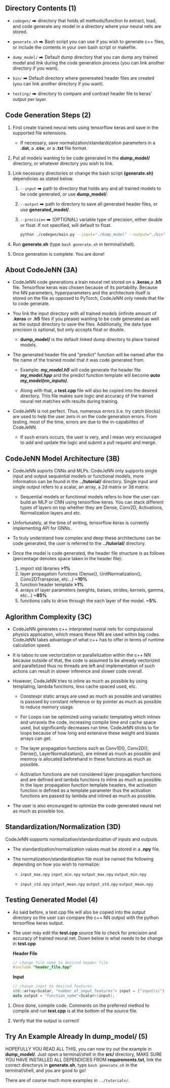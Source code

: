 <!-- 
Distribution Statement A. Approved for public release, distribution is unlimited.
---
THIS SOURCE CODE IS UNDER THE CUSTODY AND ADMINISTRATION OF THE GOVERNMENT OF THE UNITED STATES OF AMERICA.
BY USING, MODIFYING, OR DISSEMINATING THIS SOURCE CODE, YOU ACCEPT THE TERMS AND CONDITIONS IN THE NRL OPEN LICENSE AGREEMENT.
USE, MODIFICATION, AND DISSEMINATION ARE PERMITTED ONLY IN ACCORDANCE WITH THE TERMS AND CONDITIONS OF THE NRL OPEN LICENSE AGREEMENT.
NO OTHER RIGHTS OR LICENSES ARE GRANTED. UNAUTHORIZED USE, SALE, CONVEYANCE, DISPOSITION, OR MODIFICATION OF THIS SOURCE CODE
MAY RESULT IN CIVIL PENALTIES AND/OR CRIMINAL PENALTIES UNDER 18 U.S.C. § 641.
-->

## Directory Contents (1)
  * `codegen/` ⮕ directory that holds all methods/function to extract, load, and code generate any model in a directory where your neural nets are stored.

  * `generate.sh` ⮕ Bash script you can use if you wish to generate c++ files, or include the contents in your own bash script or makefile.

  * `dump_model/` ⮕ Default dump directory that you can dump any trained model and link during the code generation process (you can link another directory if you want).

  * `bin/` ⮕ Default directory where genereated header files are created (you can link another directory if you want).

  * `testing/` ⮕ directory to compare and contrast header file to keras' output per layer.

## Code Generation Steps (2)
1. First create trained neural nets using tensorflow keras and save in the supported file extensions.

    * If necessary, save normalization/standardization parameters in a **.dat**, a **.csv**, or a **.txt** file format. 

1. Put all models wanting to be code generated in the **dump_model/** directory, or whatever directory you wish to link.

1. Link necessary directories or change the bash script **(generate.sh)** dependicies as stated below.

    1. `--input` ⮕ path to directory that holds any and all trained models to be code generated, or use **dump_model/**.

    1. `--output` ⮕ path to directory to save all generated header files, or use **generated_model/**.

    1. `--precision` ⮕ (OPTIONAL) variable type of precision, either double or float. If not specified, will default to float.

        ```bash
        python ./codegen/main.py --input="./dump_model" --output="./bin" --precision="double"
        ```
1. Run **generate.sh** (type `bash generate.sh` in terminal/shell).

1. Once generation is complete. You are done!

## About CodeJeNN (3A)

* CodeJeNN code generations a train neural net stored on a **.keras**,a **.h5** file. Tensorflow keras was chosen because of its portability. Because the NN parameters, hyperparameters and the architecture itself is stored on the file as opposed to PyTorch, CodeJeNN only needs that file to code generate.

* You link the input directory with all trained models (infinite amount of **.keras** or **.h5** files if you please) wanting to be code generated as well as the output directory to save the files. Additionally, the data type precision is optional, but only accepts float or double.

    * **dump_model/** is the default linked dump directory to place trained models.

* The generated header file and "predict" function will be named after the file name of the trained model that it was code generated from.

    * Example: ***my_model.h5***  will code generate the header file  ***my_model.hpp*** and the predict function template will become ***auto my_model(nn_inputs)***.

    * Along with that, a **test.cpp** file will also be copied into the desired directory. This file makes sure logic and accuracy of the trained neural net matches with results during training. 

* CodeJeNN is not perfect. Thus, numerous errors (i.e. try catch blocks) are used to help the user zero in on the code generation errors. From testing, most of the time, errors are due to the in-capabilites of CodeJeNN.

    * If such errors occurs, the user is very, and I mean very encouraged to add and update the logic and submit a pull request and merge. 

## CodeJeNN Model Architecture (3B)

* CodeJeNN suports CNNs and MLPs. CodeJeNN only supports single input and output sequential models or functional models, more information can be found in the **../tutorial/** directory. Single input and single output refers to a scalar, an array, a 2d matrix or 3d matrix. 

    * Sequential models or functional models refers to how the user can build an MLP or CNN using tensorflow keras. You can stack different types of layers on top whether they are Dense, Conv2D, Activations, Normalization layers and etc. 

* Unfortunately, at the time of writing, tensorflow keras is currently implementing API for GNNs.

* To truly understand how complex and deep these architectures can be code generated, the user is referred to the **../tutorial/** directory.

* Once the model is code generated, the header file structure is as follows (percentage denotes space taken in the header file):
    1. import std libraries **>1%**
    1. layer propagation functions (Dense(), UnitNormalization(), Conv2DTranspose, etc...) **~10%**
    1. function header template **>1%**
    1. arrays of layer parameters (weights, baises, strides, kernels, gamma, etc...) **~85%**
    1. functions calls to drive through the each layer of the model. **~5%**

## Aglorithm Complexity (3C)

* CodeJeNN generates c++ interpreted nueral nets for computaional physics application, which means these NN are used within big codes. CodeJeNN takes advantage of what c++ has to offer in terms of runtime calculation speed. 

* It is taboo to use vectorization or parallelization within the c++ NN because outside of that, the code is assumed to be already vectorized and parallelized thus no threads are left and implementation of such actions can result in slower inference and slower code overall.

* However, CodeJeNN tries to inline as much as possible by using templating, lambda functions, less cache spaced used, etc.

    * Constexpr static arrays are used as much as possible and variables is passsed by constant reference or by pointer as much as possible to reduce memory usage. 

    * For Loops can be optimized using variadic templating which inlines and unravels the code, increasing compile time and cache space used, but significantly decreases run time. CodeJeNN sticks to for loops because of how long and extensive these weight and biases arrays can get. 

    * The layer propagation functions such as Conv1D(), Conv2D(), Dense(), LayerNormalization(), are inlined as much as possible and memroy is allocated beforehand in these functions as much as possible.

    * Activation functions are not considered layer propagation functions and are defined and lambda functions to inline as much as possible. In the layer propagation function template headers, the activation function is defined as a template parameter thus the activation functions are passed by lambda and inlined as much as possible. 

* The user is also encouraged to optimize the code generated neural net as much as possible too. 

## Standardization/Normalization (3D)

CodeJeNN supports normalization/standardization of inputs and outputs. 

* The standardization/normalization values must be stored in a **.npy** file.

* The normalization/standardization file must be named the following depending on how you wish to normalize:

    * `input_max.npy` `input_min.npy` `output_max.npy` `output_min.npy`
    
    * `input_std.npy` `intput_mean.npy` `output_std.npy` `output_mean.npy`

## Testing Generated Model (4)

* As said before, a test.cpp file will also be copied into the output directory so the user can compare the c++ NN output with the python tensorflow keras output. 

* The user may edit the **test.cpp** source file to check for precision and accuracy of trained neural net. Down below is what needs to be change in **test.cpp**

    **Header File** 
    ```c++
    // change file name to desired header file
    #include "header_file.hpp"
    ```
    **Input**
    ```c++
    // change input to desired features
    std::array<Scalar, "number_of_input_features"> input = {"input(s)"};
    auto output = "function_name"<Scalar>(input);
    ```
1. Once done, compile code. Comments on the preferred method to compile and run **test.cpp** is at the bottom of the source file.

1. Verify that the output is correct!

## Try An Example Already In **dump_model/** (5)
HOPEFULLY YOU READ ALL THIS, you can now try out the example in **dump_model/**. Just open a terminal/shell in the **src/** directory, MAKE SURE YOU HAVE INSTALLED ALL DEPENDICIES FROM **requirements.txt**, link the correct directorys in **generate.sh**, type `bash generate.sh` in the terminal/shell, and you are good to go!

There are of course much more examples in `../tutorials/`.